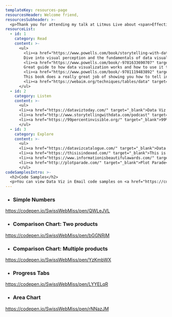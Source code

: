 ```yaml
---
templateKey: resources-page
resourcesHeader: Welcome friend,
resourcesSubheader: >-
  <p>Thank you for attending my talk at Litmus Live about <span>Effective Storytelling with Data Visualization</span>! Here you will find <span>code samples</span> of accessible data viz in email as well as additional <span>resources</span> to help get you started.</p>
resourceList:
  - id: 1
    category: Read
    content: >-
      <ul>
        <li><a href="https://www.powells.com/book/storytelling-with-data-a-data-visualization-guide-for-business-professionals-9781119002253" target="_blank">Storytelling with Data</a><br>
        Dive into visual perception and the fundamentals of data visualization.</li>
        <li><a href="https://www.powells.com/book/-9781633690707" target="_blank">Good Charts</a><br>
        Great guide to how data visualization works and how to use it to impress and persuade.</li>
        <li><a href="https://www.powells.com/book/-9781119483892" target="_blank">Info We Trust</a><br>
        This book does a really great job of showing you how to tell inspiring stories through data in unconventional ways.</li>
        <li><a href="https://webaim.org/techniques/tables/data" target="_blank">Creating Accessible Tables</a><br>WebAIM article on how to create accessible tables in HTML.</li>
      </ul>
  - id: 2
    category: Listen
    content: >-
      <ul>
      <li><a href="https://dataviztoday.com/" target="_blank">Data Viz Today</a><br>A Podcast that dissects the tools, methods, and techniques used in data viz.</li>
      <li><a href="http://www.storytellingwithdata.com/podcast" target="_blank">Storytelling with Data, the Podcast</a><br>Author of the book by the same name, Cole Nussbaumer Knaflic interviews other data viz creators on the challenges and techniques they use to create engaging visualizations.</li>
      <li><a href="https://99percentinvisible.org/" target="_blank">99% Invisible</a><br>While not specifically about data visualization, 99% Invisible is about the thought that goes into the designs we don't think about.
      </ul>
  - id: 3
    category: Explore
    content: >-
      <ul>
      <li><a href="https://datavizcatalogue.com/" target="_blank">Data Visualization Catalog</a><br>A library of different data visualizations categorized by function and type.</li>
      <li><a href="https://thisisindexed.com/" target="_blank">This is Indexed</a><br>Simple data viz written on index cards by Jessica Hagy.</li>
      <li><a href="https://www.informationisbeautifulawards.com/" target="_blank">Information is Beautiful</a><br>An awards series to help inspire creative approaches to data viz.</li>
      <li><a href="http://plotparade.com/" target="_blank">Plot Parade</a><br>A fun data art project by Krisztina Sz&#369;cs.
      </ul>
codeSamplesIntro: >-
  <h2>Code Samples</h2>
  <p>You can view Data Viz in Email code samples on <a href="https://codepen.io/collection/DgGxMQ" target="_blank">CodePen</a> or download and contribute to the <a href="https://github.com/hkolsen/email-data-viz" target="_blank">Github Repository</a>.</p>
---
```

  *   ### Simple Numbers
  https://codepen.io/SwissWebMiss/pen/QWLeJVL
  *   ### Comparison Chart: Two products
  https://codepen.io/SwissWebMiss/pen/bGGNRjM
  *   ### Comparison Chart: Multiple products
  https://codepen.io/SwissWebMiss/pen/YzKmbWX
  *   ### Progress Tabs
  https://codepen.io/SwissWebMiss/pen/LYYELqR
  *   ### Area Chart
  https://codepen.io/SwissWebMiss/pen/rNNazJM
